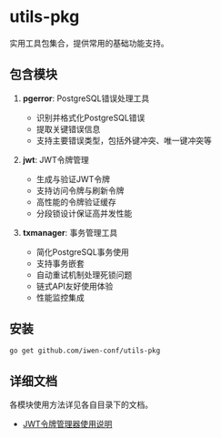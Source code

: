 # utils-pkg

实用工具包集合，提供常用的基础功能支持。

## 包含模块

1. **pgerror**: PostgreSQL错误处理工具
   - 识别并格式化PostgreSQL错误
   - 提取关键错误信息
   - 支持主要错误类型，包括外键冲突、唯一键冲突等

2. **jwt**: JWT令牌管理
   - 生成与验证JWT令牌
   - 支持访问令牌与刷新令牌
   - 高性能的令牌验证缓存
   - 分段锁设计保证高并发性能

3. **txmanager**: 事务管理工具
   - 简化PostgreSQL事务使用
   - 支持事务嵌套
   - 自动重试机制处理死锁问题
   - 链式API友好使用体验
   - 性能监控集成

## 安装

```bash
go get github.com/iwen-conf/utils-pkg
```

## 详细文档

各模块使用方法详见各自目录下的文档。

- [JWT令牌管理器使用说明](jwt/使用说明.md)
